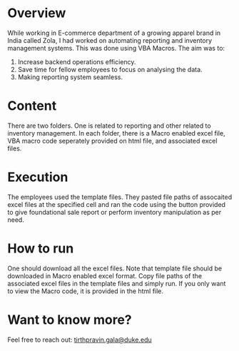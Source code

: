 # Overview
While working in E-commerce department of a growing apparel brand in India called Zola, I had worked on automating reporting and inventory management systems. This was done using VBA Macros. The aim was to:
1. Increase backend operations efficiency.
2. Save time for fellow employees to focus on analysing the data.
3. Making reporting system seamless.

# Content
There are two folders. One is related to reporting and other related to inventory management. In each folder, there is a Macro enabled excel file, VBA macro code seperately provided on html file, and associated  excel files. 

# Execution
The employees used the template files. They pasted file paths of assocaited excel files at the specified cell and ran the code using the button provided to give foundational sale report or perform inventory manipulation as per need.

# How to run
One should download all the excel files. Note that template file should be downloaded in Macro enabled excel format. Copy file paths of the associated excel files in the template files and simply run.
If you only want to view the Macro code, it is provided in the html file.
# Want to know more?
Feel free to reach out: tirthpravin.gala@duke.edu

